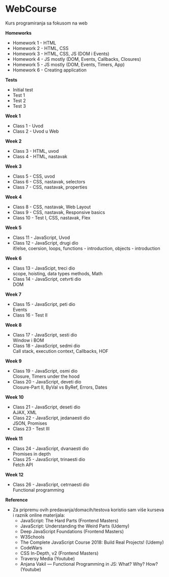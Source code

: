 # WebCourse
Kurs programiranja sa fokusom na web

**Homeworks** <br/>
- Homework 1 - HTML
- Homework 2 - HTML, CSS
- Homework 3 - HTML, CSS, JS (DOM i Events)
- Homework 4 - JS mostly (DOM, Events, Callbacks, Closures)
- Homework 5 - JS mostly (DOM, Events, Timers, App)
- Homework 6 - Creating application

**Tests** <br/>
- Initial test
- Test 1
- Test 2
- Test 3

**Week 1** <br/>
- Class 1 - Uvod <br/>
- Class 2 - Uvod u Web <br/>

**Week 2** <br/>
- Class 3 - HTML, uvod <br/>
- Class 4 - HTML, nastavak <br/>

**Week 3** <br/>
- Class 5 - CSS, uvod <br/>
- Class 6 - CSS, nastavak, selectors <br/>
- Class 7 - CSS, nastavak, properties <br/>

**Week 4** <br/>
- Class 8 - CSS, nastavak, Web Layout <br/>
- Class 9 - CSS, nastavak, Responsive basics <br/>
- Class 10 - Test I, CSS, nastavak, Flex

**Week 5** <br/>
- Class 11 - JavaScript, Uvod <br/>
- Class 12 - JavaScript, drugi dio <br /> 
    if/else, coersion, loops, functions - introduction, objects - introduction <br/>

**Week 6** <br/>
- Class 13 - JavaScipt, treci dio <br/>
    scope, hoisting, data types methods, Math <br/>
- Class 14 - JavaScript, cetvrti dio <br/>
    DOM <br/>
    
**Week 7** <br/>
- Class 15 - JavaScript, peti dio <br/>
    Events <br/>
- Class 16 - Test II <br/>

**Week 8** <br/>
- Class 17 - JavaScript, sesti dio <br/>
    Window i BOM <br/>
- Class 18 - JavaScript, sedmi dio <br/>
    Call stack, execution context, Callbacks, HOF <br/>

**Week 9** <br/>
- Class 19 - JavaScript, osmi dio <br/>
    Closure, Timers under the hood <br/>
- Class 20 - JavaScript, deveti dio <br/>
    Closure-Part II, ByVal vs ByRef, Errors, Dates </br>
    
**Week 10** <br/>
- Class 21 - JavaScript, deseti dio <br/>
    AJAX, XML <br/>
- Class 22 - JavaScript, jedanaesti dio <br/>
    JSON, Promises
- Class 23 - Test III <br/>

**Week 11** <br/>
- Class 24 - JavaScript, dvanaesti dio <br/>
    Promises in depth <br/>
- Class 25 - JavaScript, trinaesti dio <br/>
    Fetch API <br/>    
    
**Week 12** <br/>
- Class 26 - JavaScript, cetrnaesti dio <br/>
    Functional programming

**Reference** <br/>
- Za pripremu ovih predavanja/domacih/testova koristio sam više kurseva i raznik online materijala: <br/>
    * JavaScript: The Hard Parts (Frontend Masters) <br/>
    * JavaScript: Understanding the Weird Parts (Udemy) <br/>
    * Deep JavaScript Foundations (Frontend Masters) <br/>
    * W3Schools <br/>
    * The Complete JavaScript Course 2018: Build Real Projects! (Udemy) <br/>
    * CodeWars <br/>
    * CSS In-Depth, v2 (Frontend Masters) <br/>
    * Traversy Media (Youtube) <br/>
    * Anjana Vakil — Functional Programming in JS: What? Why? How? (Youtube) <br/>
